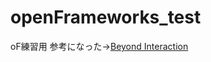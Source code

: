 openFrameworks_test
===================

oF練習用
参考になった→[Beyond Interaction](http://www.bnn.co.jp/books/3746/)
